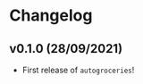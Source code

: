 # Changelog

<!--next-version-placeholder-->

## v0.1.0 (28/09/2021)

- First release of `autogroceries`!
